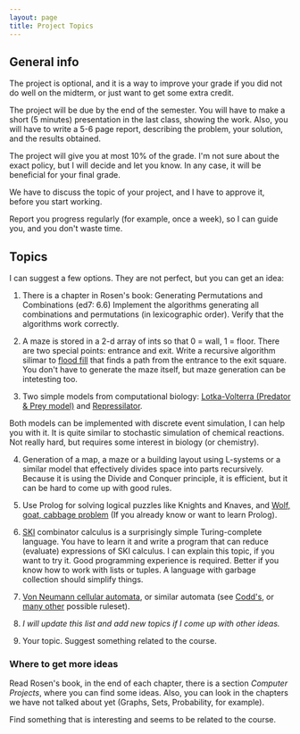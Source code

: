 ```yaml
---
layout: page
title: Project Topics
---
```


## General info

The project is optional, and it is a way to improve your grade if you did not do well on the midterm,
or just want to get some extra credit.

The project will be due by the end of the semester. 
You will have to make a short (5 minutes) presentation in the last class, showing the work. 
Also, you will have to write a 5-6 page report, describing the problem, 
your solution, and the results obtained.

The project will give you at most 10% of the grade.
I'm not sure about the exact policy, but I will decide and let you know.
In any case, it will be beneficial for your final grade.

We have to discuss the topic of your project, and I have to approve it, before you start working.

Report you progress regularly (for example, once a week), so I can guide you, and you don't waste time.

## Topics

I can suggest a few options. They are not perfect, but you can get an idea:

1. There is a chapter in Rosen's book: Generating Permutations and Combinations (ed7: 6.6)
Implement the algorithms generating all combinations and permutations (in lexicographic order).
Verify that the algorithms work correctly.

2. A maze is stored in a 2-d array of ints so that 0 = wall, 1 = floor. 
There are two special points: entrance and exit.
Write a recursive algorithm silimar to [flood fill](https://en.wikipedia.org/wiki/Flood_fill) 
that finds a path from the entrance to the exit square.
You don't have to generate the maze itself, but maze generation can be intetesting too.

3. Two simple models from computational biology:
[Lotka-Volterra (Predator & Prey model)](https://en.wikipedia.org/wiki/Lotka%E2%80%93Volterra_equation)
and [Repressilator](https://en.wikipedia.org/wiki/Repressilator).

  Both models can be implemented with discrete event simulation, I can help you with it. 
  It is quite similar to stochastic simulation of chemical reactions.
  Not really hard, but requires some interest in biology (or chemistry).

4. Generation of a map, a maze or a building layout using L-systems or a similar model 
that effectively divides space into parts recursively.
Because it is using the Divide and Conquer principle, it is efficient, 
but it can be hard to come up with good rules.

5. Use Prolog for solving logical puzzles like Knights and Knaves, and 
[Wolf, goat, cabbage problem](http://jeux.lulu.pagesperso-orange.fr/html/anglais/loupChe/loupChe1.htm)
(If you already know or want to learn Prolog).

6. [SKI](https://en.wikipedia.org/wiki/SKI_combinator_calculus) combinator calculus
is a surprisingly simple Turing-complete language. You have to learn it and
write a program that can reduce (evaluate) expressions of SKI calculus. 
I can explain this topic, if you want to try it. Good programming experience is required.
Better if you know how to work with lists or tuples. A language with garbage collection
should simplify things.

7. [Von Neumann cellular automata](https://en.wikipedia.org/wiki/Von_Neumann_cellular_automata),
  or similar automata (see [Codd's](https://en.wikipedia.org/wiki/Codd%27s_cellular_automaton), or
  [many other](http://code.google.com/p/ruletablerepository/wiki/TheRules) possible ruleset).

0. *I will update this list and add new topics if I come up with other ideas.*

0. Your topic. Suggest something related to the course. 

### Where to get more ideas

Read Rosen's book, in the end of each chapter, there is a section 
*Computer Projects*, where you can find some ideas.
Also, you can look in the chapters we have not talked about yet (Graphs, Sets, Probability, for example).

Find something that is interesting and seems to be related to the course.

